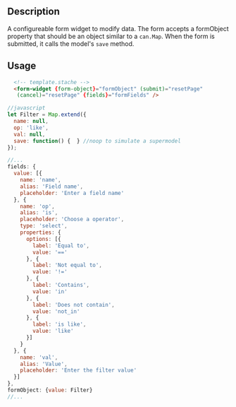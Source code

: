 <!--

@module {can.Component} form-widget
@parent Home.components
@group form-widget.types 0 Types
@group form-widget.fields 1 Field Types
@group form-widget.events 3 Events
@group form-widget.props 4 Properties

-->

## Description
A configureable form widget to modify data. The form accepts a formObject property that should be an object similar to a `can.Map`. When the form is submitted, it calls the model's `save` method.

## Usage
```html
  <!-- template.stache -->
  <form-widget {form-object}="formObject" (submit)="resetPage"
   (cancel)="resetPage" {fields}="formFields" />
```

```javascript
//javascript
let Filter = Map.extend({
  name: null,
  op: 'like',
  val: null,
  save: function() {  } //noop to simulate a supermodel
});

//...
fields: {
  value: [{
    name: 'name',
    alias: 'Field name',
    placeholder: 'Enter a field name'
  }, {
    name: 'op',
    alias: 'is',
    placeholder: 'Choose a operator',
    type: 'select',
    properties: {
      options: [{
        label: 'Equal to',
        value: '=='
      }, {
        label: 'Not equal to',
        value: '!='
      }, {
        label: 'Contains',
        value: 'in'
      }, {
        label: 'Does not contain',
        value: 'not_in'
      }, {
        label: 'is like',
        value: 'like'
      }]
    }
  }, {
    name: 'val',
    alias: 'Value',
    placeholder: 'Enter the filter value'
  }]
},
formObject: {value: Filter}
//...
```
